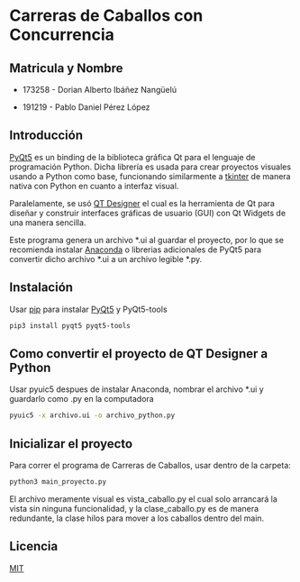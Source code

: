 # Carreras de Caballos con Concurrencia

## Matricula y Nombre

- 173258 - Dorian Alberto Ibáñez Nangüelú

- 191219 - Pablo Daniel Pérez López

## Introducción

[PyQt5](https://pypi.org/project/PyQt5/) es un binding de la biblioteca gráfica Qt para el lenguaje de programación Python. Dicha librería es usada para crear proyectos visuales usando a Python como base, funcionando similarmente a [tkinter](https://docs.python.org/es/3/library/tkinter.html) de manera nativa con Python en cuanto a interfaz visual.

Paralelamente, se usó [QT Designer](https://doc.qt.io/qt-5/qtdesigner-manual.html) el cual es la herramienta de Qt para diseñar y construir interfaces gráficas de usuario (GUI) con Qt Widgets de una manera sencilla.

Este programa genera un archivo *.ui al guardar el proyecto, por lo que se recomienda instalar [Anaconda](https://www.anaconda.com/products/individual) o librerias adicionales de PyQt5 para convertir dicho archivo *.ui a un archivo legible *.py.

## Instalación

Usar [pip](https://pip.pypa.io/en/stable/) para instalar [PyQt5](https://pypi.org/project/PyQt5/)  y PyQt5-tools

```bash
pip3 install pyqt5 pyqt5-tools
```


## Como convertir el proyecto de QT Designer a Python

Usar pyuic5 despues de instalar Anaconda, nombrar el archivo *.ui y guardarlo como .py en la computadora

```bash
pyuic5 -x archivo.ui -o archivo_python.py
```


## Inicializar el proyecto

Para correr el programa de Carreras de Caballos, usar dentro de la carpeta:

```bash
python3 main_proyecto.py
```

El archivo meramente visual es vista_caballo.py el cual solo arrancará la vista sin ninguna funcionalidad, y la clase_caballo.py es de manera redundante, la clase hilos para mover a los caballos dentro del main.

## Licencia
[MIT](https://choosealicense.com/licenses/mit/)
